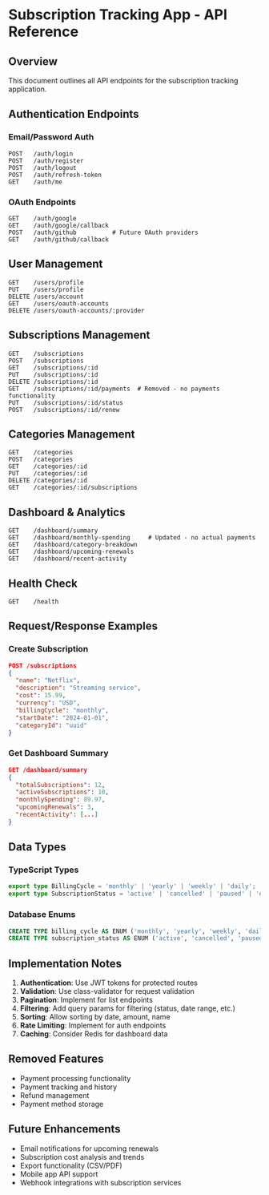 # Subscription Tracking App - API Reference

## Overview

This document outlines all API endpoints for the subscription tracking application.

## Authentication Endpoints

### Email/Password Auth

```
POST   /auth/login
POST   /auth/register
POST   /auth/logout
POST   /auth/refresh-token
GET    /auth/me
```

### OAuth Endpoints

```
GET    /auth/google
GET    /auth/google/callback
POST   /auth/github          # Future OAuth providers
GET    /auth/github/callback
```

## User Management

```
GET    /users/profile
PUT    /users/profile
DELETE /users/account
GET    /users/oauth-accounts
DELETE /users/oauth-accounts/:provider
```

## Subscriptions Management

```
GET    /subscriptions
POST   /subscriptions
GET    /subscriptions/:id
PUT    /subscriptions/:id
DELETE /subscriptions/:id
GET    /subscriptions/:id/payments  # Removed - no payments functionality
PUT    /subscriptions/:id/status
POST   /subscriptions/:id/renew
```

## Categories Management

```
GET    /categories
POST   /categories
GET    /categories/:id
PUT    /categories/:id
DELETE /categories/:id
GET    /categories/:id/subscriptions
```

## Dashboard & Analytics

```
GET    /dashboard/summary
GET    /dashboard/monthly-spending     # Updated - no actual payments
GET    /dashboard/category-breakdown
GET    /dashboard/upcoming-renewals
GET    /dashboard/recent-activity
```

## Health Check

```
GET    /health
```

## Request/Response Examples

### Create Subscription

```json
POST /subscriptions
{
  "name": "Netflix",
  "description": "Streaming service",
  "cost": 15.99,
  "currency": "USD",
  "billingCycle": "monthly",
  "startDate": "2024-01-01",
  "categoryId": "uuid"
}
```

### Get Dashboard Summary

```json
GET /dashboard/summary
{
  "totalSubscriptions": 12,
  "activeSubscriptions": 10,
  "monthlySpending": 89.97,
  "upcomingRenewals": 3,
  "recentActivity": [...]
}
```

## Data Types

### TypeScript Types

```typescript
export type BillingCycle = 'monthly' | 'yearly' | 'weekly' | 'daily';
export type SubscriptionStatus = 'active' | 'cancelled' | 'paused' | 'expired';
```

### Database Enums

```sql
CREATE TYPE billing_cycle AS ENUM ('monthly', 'yearly', 'weekly', 'daily');
CREATE TYPE subscription_status AS ENUM ('active', 'cancelled', 'paused', 'expired');
```

## Implementation Notes

1. **Authentication**: Use JWT tokens for protected routes
2. **Validation**: Use class-validator for request validation
3. **Pagination**: Implement for list endpoints
4. **Filtering**: Add query params for filtering (status, date range, etc.)
5. **Sorting**: Allow sorting by date, amount, name
6. **Rate Limiting**: Implement for auth endpoints
7. **Caching**: Consider Redis for dashboard data

## Removed Features

- Payment processing functionality
- Payment tracking and history
- Refund management
- Payment method storage

## Future Enhancements

- Email notifications for upcoming renewals
- Subscription cost analysis and trends
- Export functionality (CSV/PDF)
- Mobile app API support
- Webhook integrations with subscription services
